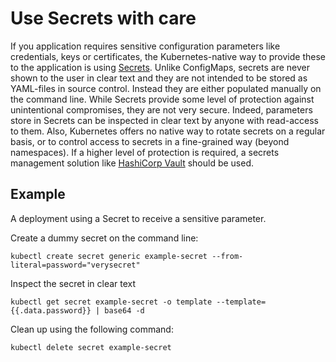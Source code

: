 # Use Secrets with care

If you application requires sensitive configuration parameters like credentials, keys or certificates, the Kubernetes-native way to provide these to the application is using [Secrets](https://kubernetes.io/docs/concepts/configuration/secret). Unlike ConfigMaps, secrets are never shown to the user in clear text and they are not intended to be stored as YAML-files in source control. Instead they are either populated manually on the command line. While Secrets provide some level of protection against unintentional compromises, they are not very secure. Indeed, parameters store in Secrets can be inspected in clear text by anyone with read-access to them. Also, Kubernetes offers no native way to rotate secrets on a regular basis, or to control access to secrets in a fine-grained way (beyond namespaces). If a higher level of protection is required, a secrets management solution like [HashiCorp Vault](https://developer.hashicorp.com/vault/docs/platform/k8s) should be used.

## Example

A deployment using a Secret to receive a sensitive parameter.

Create a dummy secret on the command line:

```shell
kubectl create secret generic example-secret --from-literal=password="verysecret"
```

Inspect the secret in clear text

```shell
kubectl get secret example-secret -o template --template={{.data.password}} | base64 -d
```

Clean up using the following command:

```shell
kubectl delete secret example-secret
```
